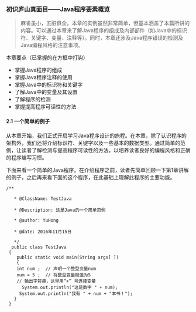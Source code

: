 <a id="3"></a>
### 初识庐山真面目——Java程序要素概览
>麻雀虽小，五脏俱全。本章的实例虽然非常简单，但基本涵盖了本篇所讲的内容。可以通过本章来了解Java程序的组成及内部部件（如Java中的标识符、关键字、变量、注释等）。同时，本章还涉及Java程序错误的检测及Java编程风格的注意事项。

本章要点（已掌握的在方框中打钩）
* 掌握Java程序的组成
* 掌握Java程序注释的使用
* 掌握Java中的标识符和关键字
* 了解Java中的变量及其设置
* 了解程序的检测
* 掌握提高程序可读性的方法

#### 2.1 一个简单的例子

从本章开始，我们正式开启学习Java程序设计的旅程。在本章，除了认识程序的架构外，我们还将介绍标识符、关键字以及一些基本的数据类型。通过简单的范例，让读者了解检测与提高程序可读性的方法，以培养读者良好的编程风格和正确的程序编写习惯。

下面来看一个简单的Java程序。在介绍程序之前，读者先简单回顾一下第1章讲解的例子，之后再来看下面的这个程序，在此基础上理解此程序的主要功能。

```
/**
 
   * @ClassName: TestJava
  
   * @Description: 这是Java的一个简单范例
  
   * @author: YuHong 
  
   * @date: 2016年11月15日 
 
   */
  public class TestJava
 {
    public static void main(String args[ ])
    {
    int num ;  // 声明一个整型变量num
    num = 5 ;  // 将整型变量赋值为5
    // 输出字符串，这里用“+” 号连接变量
      System.out.println("这是数字 " + num); 
     System.out.println("我有 " + num + "本书！");
   }
 }
```

